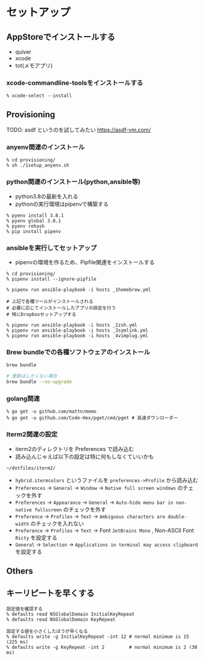 セットアップ
======

AppStoreでインストールする
------

- quiver
- xcode
- tot(メモアプリ)

### xcode-commandline-toolsをインストールする

```
% xcode-select --install
```


Provisioning
------

TODO: 
    asdf というのを試してみたい
    https://asdf-vm.com/


### anyenv関連のインストール

```
% cd provisioning/
% sh ./1setup_anyenv.sh
```

### python関連のインストール(python,ansible等)

- python3.8の最新を入れる
- pythonの実行環境はpipenvで構築する

```
% pyenv install 3.8.1
% pyenv global 3.8.1
% pyenv rehash
% pip install pipenv
```

### ansibleを実行してセットアップ

- pipenvの環境を作るため、Pipfile関連をインストールする

```
% cd provisioning/
% pipenv install --ignore-pipfile
```

```
% pipenv run ansible-playbook -i hosts _1homebrew.yml

# 上記で各種ツールがインストールされる
# 必要に応じてインストールしたアプリの設定を行う
# 特にDropboxセットアップする

% pipenv run ansible-playbook -i hosts _2zsh.yml
% pipenv run ansible-playbook -i hosts _3symlink.yml
% pipenv run ansible-playbook -i hosts _4vimplug.yml
```

### Brew bundleでの各種ソフトウェアのインストール

```bash
brew bundle

# 更新はしたくない場合
brew bundle --no-upgrade
```

### golang関連

```
% go get -u github.com/mattn/memo
% go get -u github.com/Code-Hex/pget/cmd/pget # 高速ダウンローダー
```

### Iterm2関連の設定

- iterm2のディレクトリを Preferences で読み込む
- 読み込んじゃえば以下の設定は特に何もしなくていいかも

```
~/dotfiles/iterm2/
```

- `hybrid.itermcolors` というファイルを `preferences->Profile` から読み込む
- `Preferences` -> `General` -> `Window` -> `Native full screen windows` のチェックを外す
- `Preferences` -> `Appearance` -> `General` -> `Auto-hide menu bar in non-native fullscreen` のチェックを外す
- `Preference` -> `Profiles` -> `Text` -> `Ambiguous characters are double-width` のチェックを入れない
- `Preference` -> `Profiles` -> `Text` -> Font `JetBrains Mono` , Non-ASCII Font `Ricty` を設定する
- `General` -> `Selection` -> `Applications in terminal may access clipboard` を設定する


Others
------

## キーリピートを早くする

```
設定値を確認する
% defaults read NSGlobalDomain InitialKeyRepeat
% defaults read NSGlobalDomain KeyRepeat

設定する値を小さくしたほうが早くなる
% defaults write -g InitialKeyRepeat -int 12 # normal minimum is 15 (225 ms)
% defaults write -g KeyRepeat -int 2         # normal minimum is 2 (30 ms)
```
